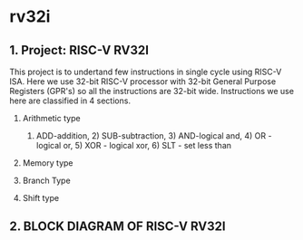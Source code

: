 # rv32i
## 1. Project: RISC-V RV32I
This project is to undertand few instructions in single cycle using RISC-V ISA. Here we use 32-bit RISC-V processor with 32-bit General Purpose Registers (GPR's) so all the instructions are 32-bit wide. Instructions we use here are classified in 4 sections.
1. <slt>Arithmetic type</slt>  
   1) ADD-addition, 2) SUB-subtraction, 3) AND-logical and, 4) OR -logical or, 5) XOR - logical xor, 6) SLT - set less than
2. <slt>Memory type</slt>  
    
3. <slt>Branch Type</slt>  
4. <slt>Shift type</slt>  


## 2. BLOCK DIAGRAM OF RISC-V RV32I


